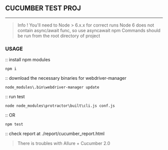 ## CUCUMBER TEST PROJ
***

> Info !
> You'll need to Node > 6.x.x for correct runs
> Node 6 does not contain async/await func, so use asyncawait npm
> Commands should be run from the root directory of project

### USAGE

:: install npm modules 

    npm i

:: download the necessary binaries for webdriver-manager

    node_modules\.bin\webdriver-manager update

:: run test

    node node_modules\protractor\built\cli.js conf.js

:: OR

    npm test

:: check report at ./report/cucumber_report.html

> There is troubles with Allure + Cucumber 2.0